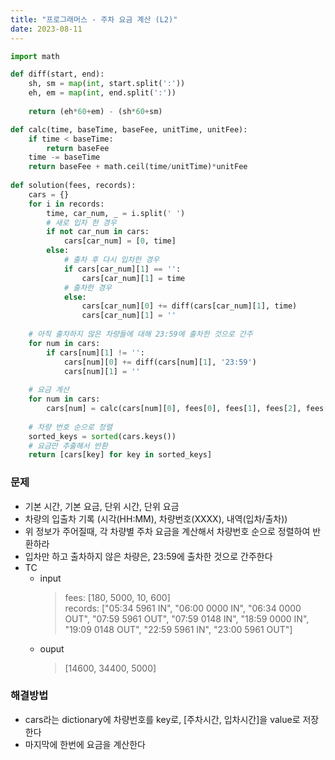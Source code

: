 ```yaml
---
title: "프로그래머스 - 주차 요금 계산 (L2)"
date: 2023-08-11
---
```


```python
import math

def diff(start, end):
    sh, sm = map(int, start.split(':'))
    eh, em = map(int, end.split(':'))
    
    return (eh*60+em) - (sh*60+sm)

def calc(time, baseTime, baseFee, unitTime, unitFee):
    if time < baseTime:
        return baseFee
    time -= baseTime
    return baseFee + math.ceil(time/unitTime)*unitFee
    
def solution(fees, records):
    cars = {}
    for i in records:
        time, car_num, _ = i.split(' ')
        # 새로 입차 한 경우
        if not car_num in cars:
            cars[car_num] = [0, time]
        else:
            # 출차 후 다시 입차한 경우
            if cars[car_num][1] == '':
                cars[car_num][1] = time
            # 출차한 경우
            else:
                cars[car_num][0] += diff(cars[car_num][1], time)
                cars[car_num][1] = ''
    
    # 아직 출차하지 않은 차량들에 대해 23:59에 출차한 것으로 간주
    for num in cars:
        if cars[num][1] != '':
            cars[num][0] += diff(cars[num][1], '23:59')
            cars[num][1] = ''
    
    # 요금 계산
    for num in cars:
        cars[num] = calc(cars[num][0], fees[0], fees[1], fees[2], fees[3])
    
    # 차량 번호 순으로 정렬
    sorted_keys = sorted(cars.keys())
    # 요금만 추출해서 반환
    return [cars[key] for key in sorted_keys]
```

### 문제

- 기본 시간, 기본 요금, 단위 시간, 단위 요금
- 차량의 입출차 기록 (시각(HH:MM), 차량번호(XXXX), 내역(입차/출차))
- 위 정보가 주어질때, 각 차량별 주차 요금을 계산해서 차량번호 순으로 정렬하여 반환하라
- 입차만 하고 출차하지 않은 차량은, 23:59에 출차한 것으로 간주한다
- TC
  - input
    > fees: [180, 5000, 10, 600]  
    > records: ["05:34 5961 IN", "06:00 0000 IN", "06:34 0000 OUT", "07:59 5961 OUT", "07:59 0148 IN", "18:59 0000 IN", "19:09 0148 OUT", "22:59 5961 IN", "23:00 5961 OUT"]
  - ouput
    > [14600, 34400, 5000]

### 해결방법
- cars라는 dictionary에 차량번호를 key로, [주차시간, 입차시간]을 value로 저장한다
- 마지막에 한번에 요금을 계산한다
